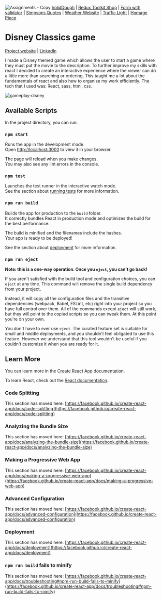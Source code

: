 ![Assignments - Copy](https://github.com/Sacha1995/disney/assets/169173663/f297445d-90c2-4ebb-80d3-a8960ab04de1)
[holidDough]( https://github.com/Sacha1995/holiDough-front-end) | [Redux Toolkit Shop]( https://github.com/Sacha1995/redux-toolbox-shop) | [Form with validator](https://github.com/Sacha1995/form-validator) | [Simpsons Quotes]( https://github.com/Sacha1995/simpsons) | [Weather Website]( https://github.com/Sacha1995/Weather-Website) | [Traffic Light]( https://github.com/Sacha1995/traffic-light) | [Homage Piece]( https://github.com/Sacha1995/thirdspacelearning)

# Disney Classics game
[Project website](https://disneyclassicsgame.netlify.app/) | [LinkedIn](https://www.linkedin.com/in/sachauijlen/)

I made a Disney themed game which allows the user to start a game where they must put the movie to the description. To further improve my skills with react I decided to create an interactive experience where the viewer can do a little more than searching or ordering. This taught me a lot about the fundamentals of react and also how to organise my work efficiently. The tech that I used was: React, sass, html, css.

![gameplay-disney](https://github.com/Sacha1995/disney/assets/169173663/41e92b34-9e56-4a49-a317-b0e51a971cd2)

## Available Scripts


In the project directory, you can run:

### `npm start`

Runs the app in the development mode.\
Open [http://localhost:3000](http://localhost:3000) to view it in your browser.

The page will reload when you make changes.\
You may also see any lint errors in the console.

### `npm test`

Launches the test runner in the interactive watch mode.\
See the section about [running tests](https://facebook.github.io/create-react-app/docs/running-tests) for more information.

### `npm run build`

Builds the app for production to the `build` folder.\
It correctly bundles React in production mode and optimizes the build for the best performance.

The build is minified and the filenames include the hashes.\
Your app is ready to be deployed!

See the section about [deployment](https://facebook.github.io/create-react-app/docs/deployment) for more information.

### `npm run eject`

**Note: this is a one-way operation. Once you `eject`, you can't go back!**

If you aren't satisfied with the build tool and configuration choices, you can `eject` at any time. This command will remove the single build dependency from your project.

Instead, it will copy all the configuration files and the transitive dependencies (webpack, Babel, ESLint, etc) right into your project so you have full control over them. All of the commands except `eject` will still work, but they will point to the copied scripts so you can tweak them. At this point you're on your own.

You don't have to ever use `eject`. The curated feature set is suitable for small and middle deployments, and you shouldn't feel obligated to use this feature. However we understand that this tool wouldn't be useful if you couldn't customize it when you are ready for it.

## Learn More

You can learn more in the [Create React App documentation](https://facebook.github.io/create-react-app/docs/getting-started).

To learn React, check out the [React documentation](https://reactjs.org/).

### Code Splitting

This section has moved here: [https://facebook.github.io/create-react-app/docs/code-splitting](https://facebook.github.io/create-react-app/docs/code-splitting)

### Analyzing the Bundle Size

This section has moved here: [https://facebook.github.io/create-react-app/docs/analyzing-the-bundle-size](https://facebook.github.io/create-react-app/docs/analyzing-the-bundle-size)

### Making a Progressive Web App

This section has moved here: [https://facebook.github.io/create-react-app/docs/making-a-progressive-web-app](https://facebook.github.io/create-react-app/docs/making-a-progressive-web-app)

### Advanced Configuration

This section has moved here: [https://facebook.github.io/create-react-app/docs/advanced-configuration](https://facebook.github.io/create-react-app/docs/advanced-configuration)

### Deployment

This section has moved here: [https://facebook.github.io/create-react-app/docs/deployment](https://facebook.github.io/create-react-app/docs/deployment)

### `npm run build` fails to minify

This section has moved here: [https://facebook.github.io/create-react-app/docs/troubleshooting#npm-run-build-fails-to-minify](https://facebook.github.io/create-react-app/docs/troubleshooting#npm-run-build-fails-to-minify)
